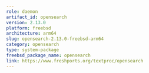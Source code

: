 ```yaml
---
role: daemon
artifact_id: opensearch
version: 2.13.0
platform: freebsd
architecture: arm64
slug: opensearch-2.13.0-freebsd-arm64
category: opensearch
type: system-package
freebsd_package_name: opensearch
link: https://www.freshports.org/textproc/opensearch
---
```

